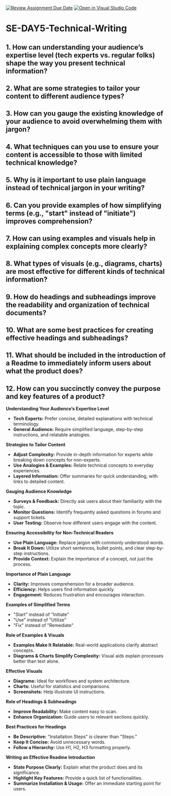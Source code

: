 [![Review Assignment Due Date](https://classroom.github.com/assets/deadline-readme-button-22041afd0340ce965d47ae6ef1cefeee28c7c493a6346c4f15d667ab976d596c.svg)](https://classroom.github.com/a/zsAR-pyY)
[![Open in Visual Studio Code](https://classroom.github.com/assets/open-in-vscode-2e0aaae1b6195c2367325f4f02e2d04e9abb55f0b24a779b69b11b9e10269abc.svg)](https://classroom.github.com/online_ide?assignment_repo_id=18499823&assignment_repo_type=AssignmentRepo)
# SE-DAY5-Technical-Writing
## 1. How can understanding your audience’s expertise level (tech experts vs. regular folks) shape the way you present technical information?
## 2. What are some strategies to tailor your content to different audience types?
## 3. How can you gauge the existing knowledge of your audience to avoid overwhelming them with jargon?
## 4. What techniques can you use to ensure your content is accessible to those with limited technical knowledge?
## 5. Why is it important to use plain language instead of technical jargon in your writing?
## 6. Can you provide examples of how simplifying terms (e.g., "start" instead of "initiate") improves comprehension?
## 7. How can using examples and visuals help in explaining complex concepts more clearly?
## 8. What types of visuals (e.g., diagrams, charts) are most effective for different kinds of technical information?
## 9. How do headings and subheadings improve the readability and organization of technical documents?
## 10. What are some best practices for creating effective headings and subheadings?
## 11. What should be included in the introduction of a Readme to immediately inform users about what the product does?
## 12. How can you succinctly convey the purpose and key features of a product?
**Understanding Your Audience’s Expertise Level**  
- **Tech Experts:** Prefer concise, detailed explanations with technical terminology.  
- **General Audience:** Require simplified language, step-by-step instructions, and relatable analogies.  

**Strategies to Tailor Content**  
- **Adjust Complexity:** Provide in-depth information for experts while breaking down concepts for non-experts.  
- **Use Analogies & Examples:** Relate technical concepts to everyday experiences.  
- **Layered Information:** Offer summaries for quick understanding, with links to detailed content.  

**Gauging Audience Knowledge**  
- **Surveys & Feedback:** Directly ask users about their familiarity with the topic.  
- **Monitor Questions:** Identify frequently asked questions in forums and support tickets.  
- **User Testing:** Observe how different users engage with the content.  

**Ensuring Accessibility for Non-Technical Readers**  
- **Use Plain Language:** Replace jargon with commonly understood words.  
- **Break It Down:** Utilize short sentences, bullet points, and clear step-by-step instructions.  
- **Provide Context:** Explain the importance of a concept, not just the process.  

**Importance of Plain Language**  
- **Clarity:** Improves comprehension for a broader audience.  
- **Efficiency:** Helps users find information quickly.  
- **Engagement:** Reduces frustration and encourages interaction.  

**Examples of Simplified Terms**  
- "Start" instead of "Initiate"  
- "Use" instead of "Utilize"  
- "Fix" instead of "Remediate"  

**Role of Examples & Visuals**  
- **Examples Make It Relatable:** Real-world applications clarify abstract concepts.  
- **Diagrams & Charts Simplify Complexity:** Visual aids explain processes better than text alone.  

**Effective Visuals**  
- **Diagrams:** Ideal for workflows and system architecture.  
- **Charts:** Useful for statistics and comparisons.  
- **Screenshots:** Help illustrate UI instructions.  

**Role of Headings & Subheadings**  
- **Improve Readability:** Make content easy to scan.  
- **Enhance Organization:** Guide users to relevant sections quickly.  

**Best Practices for Headings**  
- **Be Descriptive:** "Installation Steps" is clearer than "Steps."  
- **Keep It Concise:** Avoid unnecessary words.  
- **Follow a Hierarchy:** Use H1, H2, H3 formatting properly.  

**Writing an Effective Readme Introduction**  
- **State Purpose Clearly:** Explain what the product does and its significance.  
- **Highlight Key Features:** Provide a quick list of functionalities.  
- **Summarize Installation & Usage:** Offer an immediate starting point for users.


